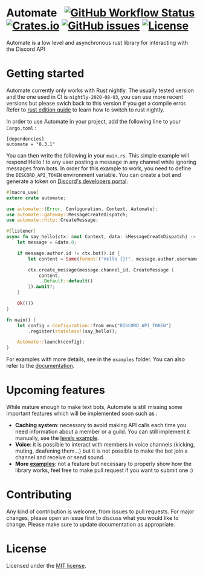# Automate &nbsp; [![GitHub Workflow Status](https://img.shields.io/github/workflow/status/mbenoukaiss/automate/Checks?style=for-the-badge)](https://github.com/mbenoukaiss/automate/actions) [![Crates.io](https://img.shields.io/crates/v/automate?style=for-the-badge)](https://crates.io/crates/automate) [![GitHub issues](https://img.shields.io/badge/docs-latest-blue?style=for-the-badge)](https://docs.rs/automate) [![License](https://img.shields.io/crates/l/automate?style=for-the-badge)](https://github.com/mbenoukaiss/automate/blob/master/LICENSE)
Automate is a low level and asynchronous rust library for interacting with the Discord API

# Getting started
Automate currently only works with Rust nightly. The usually tested version and the one used in CI is
`nightly-2020-08-03`, you can use more recent versions but please swich back to this version 
if you get a compile error. Refer to [rust edition guide](https://doc.rust-lang.org/edition-guide/rust-2018/rustup-for-managing-rust-versions.html)
to learn how to switch to rust nightly.

In order to use Automate in your project, add the following line to your `Cargo.toml` :
```
[dependencies]
automate = "0.3.1"
```

You can then write the following in your `main.rs`. This simple example will respond Hello <name of the user>! to any
user posting a message in any channel while ignoring messages from bots.
In order for this example to work, you need to define the `DISCORD_API_TOKEN` environment variable. You can create a
bot and generate a token on [Discord's developers portal](https://discordapp.com/developers/applications/).

```rust
#[macro_use]
extern crate automate;

use automate::{Error, Configuration, Context, Automate};
use automate::gateway::MessageCreateDispatch;
use automate::http::CreateMessage;

#[listener]
async fn say_hello(ctx: &mut Context, data: &MessageCreateDispatch) -> Result<(), Error> {
    let message = &data.0;

    if message.author.id != ctx.bot().id {
        let content = Some(format!("Hello {}!", message.author.username));

        ctx.create_message(message.channel_id, CreateMessage {
            content,
            ..Default::default()
        }).await?;
    }

    Ok(())
}

fn main() {
    let config = Configuration::from_env("DISCORD_API_TOKEN")
        .register(stateless!(say_hello));

    Automate::launch(config);
}
```

For examples with more details, see in the `examples` folder. You can also refer to the [documentation](https://docs.rs/automate).

# Upcoming features
While mature enough to make text bots, Automate is still missing some important features which will be implemented soon such as :
- **Caching system**: necessary to avoid making API calls each time you need information about a member or a guild. You can still implement it manually, see the [levels example](examples/levels.rs).
- **Voice**: it is possible to interact with members in voice channels (kicking, muting, deafening them...) but it is not possible to make the bot join a channel and receive or send sound.
- **More [examples](examples)**: not a feature but necessary to properly show how the library works, feel free to make pull request if you want to submit one :)

# Contributing
Any kind of contribution is welcome, from issues to pull requests. For major changes, please open an issue first to discuss what you would like to change.
Please make sure to update documentation as appropriate.

# License
Licensed under the [MIT license](LICENSE).